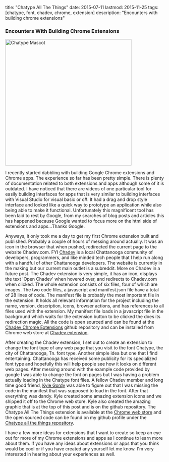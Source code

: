 title: "Chatype All The Things"
date: 2015-07-11
lastmod: 2015-11-25
tags: [chatype, font, chadev, chrome, extension]
description: "Encounters with building chrome extensions"

### Encounters With Building Chrome Extensions

<img class="rounded" src="{{ url_for('static', filename='images/ChatypeMascot.jpg') }}" width="400px" alt="Chatype Mascot">

I recently started dabbling with building Google Chrome extensions and Chrome apps. The experience so far has been pretty simple. There is plenty of documentation related to both extensions and apps although some of it is outdated. I have noticed that there are videos of one particular tool for easily building interfaces for apps that is very similar to building interfaces with Visual Studio for visual basic or c#. It had a drag and drop style interface and looked like a quick way to prototype an application while also being able to make it functional. Unfortunately this magnificent tool has been laid to rest by Google, from my searches of blog posts and articles this has happened because Google wanted to focus more on the html side of extensions and apps...Thanks Google.

Anyways, it only took me a day to get my first Chrome extension built and published. Probably a couple of hours of messing around actually. It was an icon in the browser that when pushed, redirected the current page to the website Chadev.com. FYI [Chadev](http://chadev.com) is a local Chattanooga community of developers, programmers, and like minded tech people that I help run along with a handful of other Chattanooga developers. The website is currently in the making but our current main outlet is a subreddit. More on Chadev in a future post. The Chadev extension is very simple, it has an icon, displays the text 'Open Chadev' when hovered over, and redirects to Chadev.com when clicked. The whole extension consists of six files, four of which are images. The two code files, a javascript and manifest.json file have a total of 28 lines of code. The manifest file is probably the most important file in the extension. It holds all relevant information for the project including the name, version, description, icons, browser actions, and has references to all files used with the extension. My manifest file loads in a javascript file in the background which waits for the extension button to be clicked the does its redirection magic. All the code is open sourced and can be found at the [Chadev Chrome Extensions](https://github.com/chadev/chadev_chrome_extensions) github repository and can be installed from Chrome web store at [Chadev extension](https://chrome.google.com/webstore/detail/chadev/olnbgmkmclbggbbffgmdmcbfcglamobo).

After creating the Chadev extension, I set out to create an extension to change the font type of any web page that you visit to the font Chatype, the city of Chattanooga, Tn. font type. Another simple idea but one that I find entertaining. Chattanooga has received some publicity for its specialized font type and hopefully this will help people see how it looks on different web pages. After messing around with the example code provided by google I was able to change the font on pages but I was having a problem actually loading in the Chatype font files. A fellow Chadev member and long time good friend, [Kyle Gordy](http://kylegordydesign.com/) was able to figure out that I was missing the code in the manifest that was supposed to load in the font. After that everything was dandy. Kyle created some amazing extension icons and we shipped it off to the Chrome web store. Kyle also created the amazing graphic that is at the top of this post and is on the github repository. The Chatype All The Things extension is available at the [Chrome web store](https://chrome.google.com/webstore/detail/chatype-all-the-things/lemklljglcmkifeacmafcgofakdpbkjb) and the open sourced code can be found on my github profile under the [Chatype all the things repository](https://github.com/juzten/Chatype-all-the-things).

I have a few more ideas for extensions that I want to create so keep an eye out for more of my Chrome extensions and apps as I continue to learn more about them. If you have any ideas about extensions or apps that you think would be cool or if you have created any yourself let me know. I'm very interested in hearing about your experiences as well.
